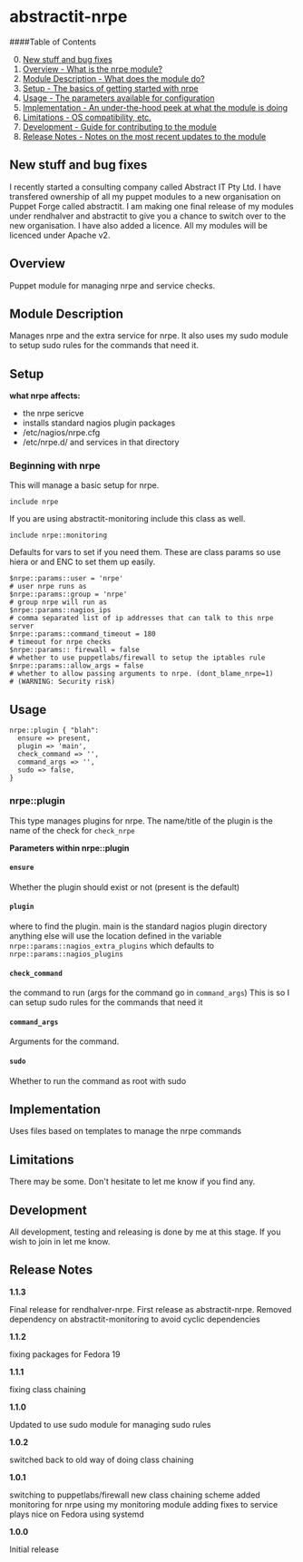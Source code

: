 abstractit-nrpe
====

####Table of Contents

0. [New stuff and bug fixes](#new)
1. [Overview - What is the nrpe module?](#overview)
2. [Module Description - What does the module do?](#module-description)
3. [Setup - The basics of getting started with nrpe](#setup)
4. [Usage - The parameters available for configuration](#usage)
5. [Implementation - An under-the-hood peek at what the module is doing](#implementation)
6. [Limitations - OS compatibility, etc.](#limitations)
7. [Development - Guide for contributing to the module](#development)
8. [Release Notes - Notes on the most recent updates to the module](#release-notes)

New stuff and bug fixes
-----------------------

I recently started a consulting company called Abstract IT Pty Ltd. I have transfered ownership of all my puppet modules to a new organisation on Puppet Forge called abstractit.
I am making one final release of my modules under rendhalver and abstractit to give you a chance to switch over to the new organisation.
I have also added a licence. All my modules will be licenced under Apache v2.

Overview
--------

Puppet module for managing nrpe and service checks.

Module Description
------------------

Manages nrpe and the extra service for nrpe.
It also uses my sudo module to setup sudo rules for the commands that need it.

Setup
-----

**what nrpe affects:**

* the nrpe sericve
* installs standard nagios plugin packages
* /etc/nagios/nrpe.cfg
* /etc/nrpe.d/ and services in that directory

### Beginning with nrpe

This will manage a basic setup for nrpe.

    include nrpe

If you are using abstractit-monitoring include this class as well.

    include nrpe::monitoring

Defaults for vars to set if you need them.
These are class params so use hiera or and ENC to set them up easily.

    $nrpe::params::user = 'nrpe'
    # user nrpe runs as
    $nrpe::params::group = 'nrpe'
    # group nrpe will run as
    $nrpe::params::nagios_ips
    # comma separated list of ip addresses that can talk to this nrpe server
    $nrpe::params::command_timeout = 180
    # timeout for nrpe checks
    $nrpe::params:: firewall = false
    # whether to use puppetlabs/firewall to setup the iptables rule
    $nrpe::params::allow_args = false
    # whether to allow passing arguments to nrpe. (dont_blame_nrpe=1) 
    # (WARNING: Security risk)

Usage
-----

    nrpe::plugin { "blah":
      ensure => present, 
      plugin => 'main', 
      check_command => '',
      command_args => '',
      sudo => false,
    }

### nrpe::plugin

This type manages plugins for nrpe.
The name/title of the plugin is the name of the check for `check_nrpe`

**Parameters within nrpe::plugin**

#### `ensure`

Whether the plugin should exist or not (present is the default)

#### `plugin`

where to find the plugin. main is the standard nagios plugin directory
anything else will use the location defined in the variable `nrpe::params::nagios_extra_plugins` which defaults to `nrpe::params::nagios_plugins`

#### `check_command`

the command to run (args for the command go in `command_args`)
This is so I can setup sudo rules for the commands that need it

#### `command_args`

Arguments for the command.

#### `sudo`

Whether to run the command as root with sudo


Implementation
--------------

Uses files based on templates to manage the nrpe commands

Limitations
------------

There may be some. Don't hesitate to let me know if you find any.

Development
-----------

All development, testing and releasing is done by me at this stage.
If you wish to join in let me know.

Release Notes
-------------

**1.1.3**

Final release for rendhalver-nrpe.
First release as abstractit-nrpe.
Removed dependency on abstractit-monitoring to avoid cyclic dependencies

**1.1.2**

fixing packages for Fedora 19

**1.1.1**

fixing class chaining

**1.1.0**

Updated to use sudo module for managing sudo rules

**1.0.2**

switched back to old way of doing class chaining

**1.0.1**

switching to puppetlabs/firewall
new class chaining scheme
added monitoring for nrpe using my monitoring module
adding fixes to service plays nice on Fedora using systemd


**1.0.0**

Initial release
